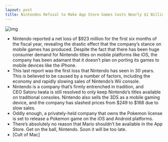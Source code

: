```yaml
---
layout: post
title: Nintendos Refusal to Make App Store Games Costs Nearly $1 Billion
---
```

![img](http://media.idownloadblog.com/wp-content/uploads/2011/10/imgSuper-Mario-Galaxy2.jpg)
* Nintendo reported a net loss of $923 million for the first six months of the fiscal year, revealing the drastic effect that the company’s stance on mobile games has produced. Despite the fact that there has been huge consumer demand for Nintendo titles on mobile platforms like iOS, the company has been adamant that it doesn’t plan on porting its games to mobile devices like the iPhone.
* This last report was the first loss that Nintendo has seen in 30 years. This is believed to be caused by a number of factors, including the economy and rapidly slowing sales of Nintendo’s Wii console.
* Nintendo is a company that’s firmly entrenched in tradition, and CEO Satoru Iwata is still resolved to only keep Nintendo’s titles available on traditional consoles. Nintendo also sells the 3DS as a mobile gaming device, and the company has slashed prices from $249 to $168 due to slow sales.
* Oddly enough, a privately-held company that owns the Pokemon license is set to release a Pokemon game on the iOS and Android platforms.
* There’s absolutely no reason that Mario shouldn’t be available in the App Store. Get on the ball, Nintendo. Soon it will be too late.
* [Cult of Mac]

